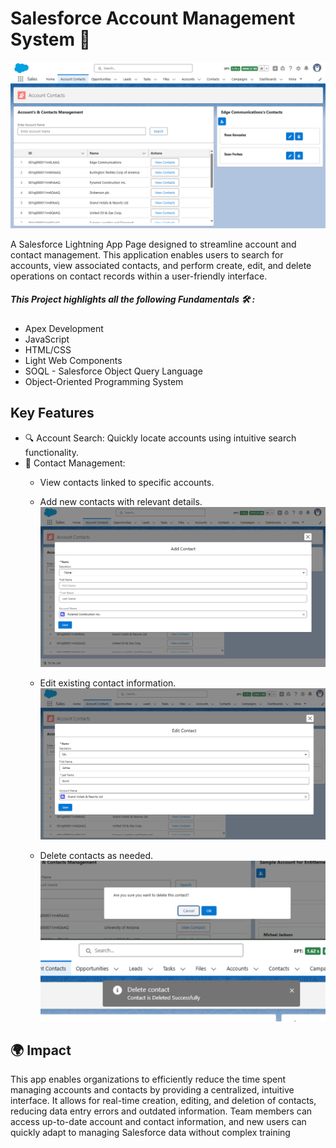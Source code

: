 # Salesforce Account Management System 🧩

![Account Management System](https://github.com/jamy155/SF_Account-Management-System/blob/a148e144df7ed68217b300754fe1522e466b39ea/snapshots/Account_Contacts_View.png)

A Salesforce Lightning App Page designed to streamline account and contact management. This application enables users to search for accounts, view associated contacts, and perform create, edit, and delete operations on contact records within a user-friendly interface.

##### This Project highlights all the following Fundamentals 🛠️ :

- Apex Development
- JavaScript
- HTML/CSS
- Light Web Components
- SOQL - Salesforce Object Query Language
- Object-Oriented Programming System

## Key Features
- 🔍 Account Search: Quickly locate accounts using intuitive search functionality.
- 👥 Contact Management:
  - View contacts linked to specific accounts.
  - Add new contacts with relevant details.
     ![Account Management System](https://github.com/jamy155/SF_Account-Management-System/blob/a148e144df7ed68217b300754fe1522e466b39ea/snapshots/Add_Contact.png)
    
  - Edit existing contact information.
     ![Account Management System](https://github.com/jamy155/SF_Account-Management-System/blob/a148e144df7ed68217b300754fe1522e466b39ea/snapshots/Edit_Contact.png)
  
  - Delete contacts as needed.
    ![Account Management System](https://github.com/jamy155/SF_Account-Management-System/blob/58ada2160bd709b1e201c4efbfffd11fd6a78fb8/snapshots/Delete_Contact2.jpg)

## 🌍 Impact

This app enables organizations to efficiently reduce the time spent managing accounts and contacts by providing a centralized, intuitive interface. It allows for real-time creation, editing, and deletion of contacts, reducing data entry errors and outdated information. Team members can access up-to-date account and contact information, and new users can quickly adapt to managing Salesforce data without complex training
    

